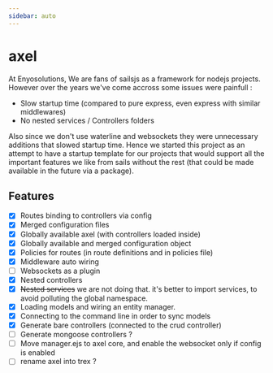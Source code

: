 ```yaml
---
sidebar: auto
---
```

# axel

At Enyosolutions, We are fans of sailsjs as a framework for nodejs projects. However over the years we've come accross some issues were painfull :

- Slow startup time (compared to pure express, even express with similar middlewares)
- No nested services / Controllers folders


Also since we don't use waterline and websockets they were unnecessary additions that slowed startup time.
Hence we started this project as an attempt to have a startup template for our projects that would support all the important features we like from sails without the rest (that could be made available in the future via a package).

## Features

- [x] Routes binding to controllers via config
- [X] Merged configuration files
- [X] Globally available axel (with controllers loaded inside)
- [X] Globally available and merged configuration object
- [X] Policies for routes (in route definitions and in policies file)
- [X] Middleware auto wiring
- [ ] Websockets as a plugin
- [X] Nested controllers
- [X] ~~Nested services~~ we are not doing that. it's better to import services, to avoid polluting the global namespace.
- [X] Loading models and wiring an entity manager.
- [X] Connecting to the command line in order to sync models
- [X] Generate bare controllers (connected to the crud controller)
- [ ] Generate mongoose controllers ?
- [ ] Move manager.ejs to axel core, and enable the websocket only if config is enabled
- [ ] rename axel into trex ?